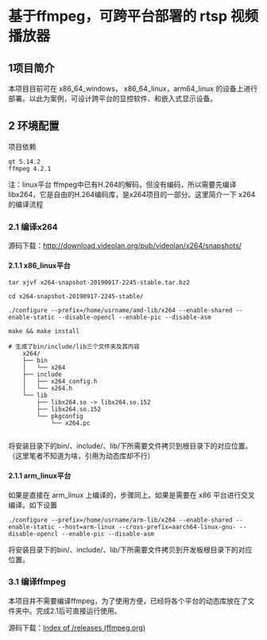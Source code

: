 # 基于ffmpeg，可跨平台部署的 rtsp 视频播放器

## 1项目简介

本项目目前可在 x86_64_windows， x86_64_linux，arm64_linux 的设备上进行部署。以此为案例，可设计跨平台的显控软件、和嵌入式显示设备。



## 2 环境配置

项目依赖

```
qt 5.14.2
ffmpeg 4.2.1
```

注：linux平台 ffmpeg中已有H.264的解码，但没有编码，所以需要先编译libx264，它是自由的H.264编码库，是x264项目的一部分。这里简介一下 x264 的编译流程

### 2.1 编译x264

源码下载：http://download.videolan.org/pub/videolan/x264/snapshots/

#### 2.1.1 x86_linux平台

```shell
tar xjvf x264-snapshot-20190917-2245-stable.tar.bz2

cd x264-snapshot-20190917-2245-stable/

./configure --prefix=/home/usrname/amd-lib/x264 --enable-shared --enable-static --disable-opencl --enable-pic --disable-asm

make && make install

# 生成了bin/include/lib三个文件夹及其内容
	x264/
	├── bin
	│   └── x264
	├── include
	│   ├── x264_config.h
	│   └── x264.h
	└── lib
	    ├── libx264.so -> libx264.so.152
	    ├── libx264.so.152
	    └── pkgconfig
	        └── x264.pc
	        
```

将安装目录下的bin/、include/、lib/下所需要文件拷贝到根目录下的对应位置。（这里笔者不知道为啥，引用为动态库却不行）

#### 2.1.1 arm_linux平台

如果是直接在 arm_linux 上编译的，步骤同上。如果是需要在 x86 平台进行交叉编译。如下设置

```shell
./configure --prefix=/home/usrname/arm-lib/x264 --enable-shared --enable-static --host=arm-linux --cross-prefix=aarch64-linux-gnu- --disable-opencl --enable-pic --disable-asm
```

将安装目录下的bin/、include/、lib/下所需要文件拷贝到开发板根目录下的对应位置。



### 3.1 编译ffmpeg

本项目并不需要编译ffmpeg，为了使用方便，已经将各个平台的动态库放在了文件夹中。完成2.1后可直接运行使用。

源码下载：[Index of /releases (ffmpeg.org)](https://ffmpeg.org/releases/)

